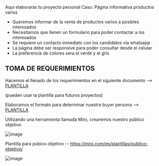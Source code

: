 Aqui elaborarás tu proyecto personal
Caso: Página informativa productos varios
* Queremos informar de la venta de productos varios a posibles interesados
* Necesitamos que llenen un formulario para poder contactar a los interesados
* Se requiere un contacto inmediato con los candidatos vía whatsapp
* La página debe ser responsive para poder consultar desde el celular
* La preferencia de colores sera el verde y el gris
 
 ## TOMA DE REQUERIMIENTOS 
 Hacemos el llenado de los requerimientos en el siguiente documento --> [PLANTILLA](./1.-Reqierimientos.doc)
 
(pueden usar la plantilla para futuros proyectos)

Elaboramos el formato para determinar nuestra buyer persona --> [PLANTILLA](./2.-persona.pdf)

Utilizando una herramienta llamada Miro, crearemos nuestro público objetivo 

![image](https://user-images.githubusercontent.com/91554777/161871996-34895938-93cc-47e9-83f5-f431c8652de6.png)

Plantilla para púbico objetivo -- https://miro.com/es/plantillas/publico-objetivo/


![image](https://user-images.githubusercontent.com/101213020/162586702-66dd62bf-5945-4077-9751-571e1d98cd86.png)
